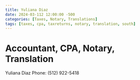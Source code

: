 ```yaml
---
title: Yuliana Diaz
date: 2024-03-112 12:00:00 -500
categories: [Taxes, Notary, Translations]
tags: [taxes, cpa, taxreturns, notary, translation, south]
---
```


# Accountant, CPA, Notary, Translation

Yuliana Diaz
Phone: (512) 922-5418